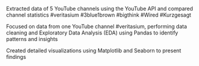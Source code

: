 Extracted data of 5 YouTube channels  using the YouTube API and compared channel statistics 
#veritasium
#3blue1brown
#bigthink
#Wired
#Kurzgesagt 

Focused on data from one YouTube channel #veritasium, performing data cleaning and Exploratory Data Analysis (EDA) using 
Pandas to identify patterns and insights 

Created detailed visualizations using Matplotlib and Seaborn to present findings 


